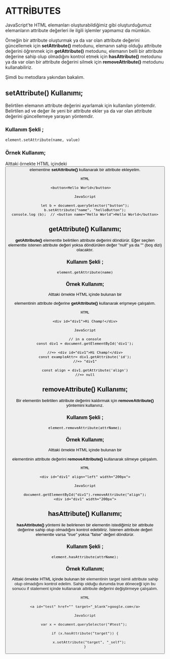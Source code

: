 # ATTRİBUTES 
JavaScript'te HTML elemanları oluşturabildiğimiz gibi oluşturduğumuz elemanların attribute değerleri ile ilgili işlemler yapmamız da mümkün. 

Örneğin bir attribute oluşturmak ya da var olan attribute değerini güncellemek için **setAttribute()** metodunu, elemanın sahip olduğu attribute değerini öğrenmek için **getAttribute()** metodunu, elemanın belli bir attribute değerine sahip  olup olmadığını kontrol etmek için **hasAttribute()** metodunu ya da var olan bir attribute değerini silmek için **removeAttribute()** metodunu kullanabiliriz.

Şimdi bu metodlara yakından bakalım. 

## setAttribute() Kullanımı;

Belirtilen elemanın attribute değerini ayarlamak için kullanılan yöntemdir. Belirtilen ad ve değer ile yeni bir attribute ekler ya da var olan attribute değerini güncellemeye yarayan yöntemdir. 

### Kullanım Şekli ;

```
element.setAttribute(name, value)

```

### Örnek Kullanım;

Alttaki örnekte HTML içindeki <button> elementine **setAttribute()** kullanarak bir attribute ekleyelim. 
  
```  
HTML

<button>Hello World</button>	

JavaScript

let b = document.querySelector("button");
b.setAttribute("name", "helloButton");
console.log (b);  // <button name="Hello World">Hello World</button>
``` 

## getAttribute() Kullanımı;

**getAttribute()** elementte belirtilen attribute değerini döndürür. Eğer seçilen elementte istenen attribute değeri yoksa döndürülen değer "null" ya da "" (boş dizi) olacaktır.

### Kullanım Şekli ;
```
element.getAttribute(name)

```

### Örnek Kullanım;

Alttaki örnekte HTML içinde bulunan bir <div> elementinin attribute değerine **getAttribute()** kullanarak erişmeye çalışalım.

```
HTML

<div id="div1">Hi Champ!</div>
  
JavaScript

// in a console
const div1 = document.getElementById('div1');

//=> <div id="div1">Hi Champ!</div>
const exampleAttr= div1.getAttribute('id');
//=> "div1"

const align = div1.getAttribute('align')
//=> null
```

## removeAttribute() Kullanımı;

Bir elementin belirtilen attribute değerini kaldırmak için **removeAttribute()** yöntemini kullanırız.

### Kullanım Şekli ;

```
element.removeAttribute(attrName);

```

### Örnek Kullanım;
Alttaki örnekte HTML içinde bulunan bir <div> elementinin attribute değerini **removeAttribute()** kullanarak silmeye çalışalım.

```
HTML

<div id="div1" align="left" width="200px">

JavaScript

document.getElementById("div1").removeAttribute("align");
<div id="div1" width="200px">

```

## hasAttribute() Kullanımı;
**hasAttribute()** yöntemi ile belirlenen bir elementin istediğimiz bir attribute değerine sahip olup olmadığını kontrol edebiliriz. İstenen attribute değeri elementte varsa "true" yoksa "false" değeri döndürür.


### Kullanım Şekli ;
```
element.hasAttribute(attrName);
```

### Örnek Kullanım;
Alttaki örnekte HTML içinde bulunan bir <a> elementinin target  isimli attribute sahip olup olmadığını kontrol edelim. Sahip olduğu durumda true döneceği için bu sonucu if statement içinde kullanarak attribute değerini değiştirmeye çalışalım.
  
```  
HTML

<a id="test" href="" target="_blank">google.com</a>

JavaScript

var x = document.querySelector("#test"); 

 if (x.hasAttribute("target")) { 
 
    x.setAttribute("target", "_self");
}
```
